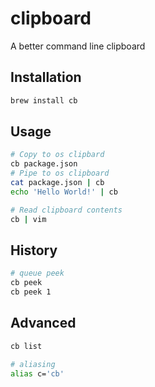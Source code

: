 # clipboard

A better command line clipboard

## Installation

```bash
brew install cb
```

## Usage

```bash
# Copy to os clipbard
cb package.json
# Pipe to os clipboard
cat package.json | cb
echo 'Hello World!' | cb

# Read clipboard contents
cb | vim
```

## History

```bash
# queue peek
cb peek
cb peek 1
```

## Advanced

```bash
cb list

# aliasing
alias c='cb'
```
